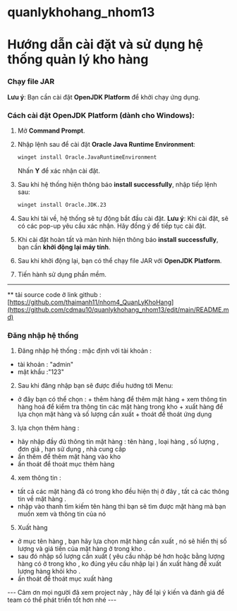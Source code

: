 # quanlykhohang_nhom13
# Hướng dẫn cài đặt và sử dụng hệ thống quản lý kho hàng

### Chạy file JAR

**Lưu ý**: Bạn cần cài đặt **OpenJDK Platform** để khởi chạy ứng dụng.

### Cách cài đặt OpenJDK Platform (dành cho Windows):

1. Mở **Command Prompt**.
2. Nhập lệnh sau để cài đặt **Oracle Java Runtime Environment**:

   ```bash
   winget install Oracle.JavaRuntimeEnvironment
   ```

   Nhấn **Y** để xác nhận cài đặt.

3. Sau khi hệ thống hiện thông báo **install successfully**, nhập tiếp lệnh sau:
   ```bash
   winget install Oracle.JDK.23
   ```
4. Sau khi tải về, hệ thống sẽ tự động bắt đầu cài đặt. **Lưu ý**: Khi cài đặt, sẽ có các pop-up yêu cầu xác nhận. Hãy đồng ý để tiếp tục cài đặt.

5. Khi cài đặt hoàn tất và màn hình hiện thông báo **install successfully**, bạn cần **khởi động lại máy tính**.

6. Sau khi khởi động lại, bạn có thể chạy file JAR với **OpenJDK Platform**.

7. Tiến hành sử dụng phần mềm.

---
** tải source code ở link github : [https://github.com/thaimanh11/nhom4_QuanLyKhoHang](https://github.com/cdmau10/quanlykhohang_nhom13/edit/main/README.md)

### Đăng nhập hệ thống

1.  Đăng nhập hệ thống :
    mặc định với tài khoản :

- tài khoản : "admin"
- mật khẩu :"123"
2.  Sau khi đăng nhập bạn sẽ được điều hướng tới Menu:
- ở đây bạn có thể chọn : + thêm hàng để thêm mặt hàng 
                            + xem thông tin hàng hoá để kiểm tra thông tin các mặt hàng trong kho 
                            + xuất hàng để lựa chọn mặt hàng và số lượng cần xuất 
                            + thoát để thoát ứng dụng 
3. lựa chọn thêm hàng : 
- hãy nhập đầy đủ thông tin mặt hàng : tên hàng , loại hàng , số lượng , đơn giá , hạn sử dụng , nhà cung cấp
- ấn thêm để thêm mặt hàng vào kho 
- ấn thoát để thoát mục thêm hàng 
4. xem thông tin :
- tất cả các mặt hàng đã có trong kho đều hiện thị ở đây , tất cả các thông tin về mặt hàng .
- nhập vào thanh tìm kiếm tên hàng thì bạn sẽ tìm được mặt hàng mà bạn muốn xem và thông tin của nó 
5.  Xuất hàng 
- ở mục tên hàng , bạn hãy lựa chọn mặt hàng cần xuất , nó sẽ hiển thị số lượng và giá tiền của mặt hàng ở trong kho .
- sau đó nhập số lượng cần xuất ( yêu cầu nhập bé hơn hoặc bằng lượng hàng có ở trong kho , ko đúng yêu cầu nhập lại ) ấn xuất hàng để xuất lượng hàng khỏi kho .
- ấn thoát để thoát mục xuất hàng 


--- Cảm ơn mọi người đã xem project này , hãy để lại ý kiến và đánh giá để team có thể phát triển tốt hơn nhé ---

